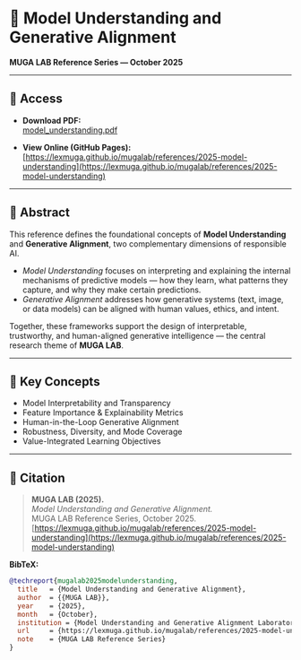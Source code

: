 # 🧠 Model Understanding and Generative Alignment  
**MUGA LAB Reference Series — October 2025**

---

## 📄 Access

- **Download PDF:**  
  [model_understanding.pdf](model_understanding.pdf)

- **View Online (GitHub Pages):**  
  [https://lexmuga.github.io/mugalab/references/2025-model-understanding](https://lexmuga.github.io/mugalab/references/2025-model-understanding)

---

## 🧭 Abstract

This reference defines the foundational concepts of **Model Understanding** and **Generative Alignment**, two complementary dimensions of responsible AI.

- *Model Understanding* focuses on interpreting and explaining the internal mechanisms of predictive models — how they learn, what patterns they capture, and why they make certain predictions.  
- *Generative Alignment* addresses how generative systems (text, image, or data models) can be aligned with human values, ethics, and intent.

Together, these frameworks support the design of interpretable, trustworthy, and human-aligned generative intelligence — the central research theme of **MUGA LAB**.

---

## 🧩 Key Concepts

- Model Interpretability and Transparency  
- Feature Importance & Explainability Metrics  
- Human-in-the-Loop Generative Alignment  
- Robustness, Diversity, and Mode Coverage  
- Value-Integrated Learning Objectives  

---

## 🧾 Citation

> **MUGA LAB (2025).**  
> *Model Understanding and Generative Alignment.*  
> MUGA LAB Reference Series, October 2025.  
> [https://lexmuga.github.io/mugalab/references/2025-model-understanding](https://lexmuga.github.io/mugalab/references/2025-model-understanding)

**BibTeX:**
```bibtex
@techreport{mugalab2025modelunderstanding,
  title   = {Model Understanding and Generative Alignment},
  author  = {{MUGA LAB}},
  year    = {2025},
  month   = {October},
  institution = {Model Understanding and Generative Alignment Laboratory},
  url     = {https://lexmuga.github.io/mugalab/references/2025-model-understanding},
  note    = {MUGA LAB Reference Series}
}
